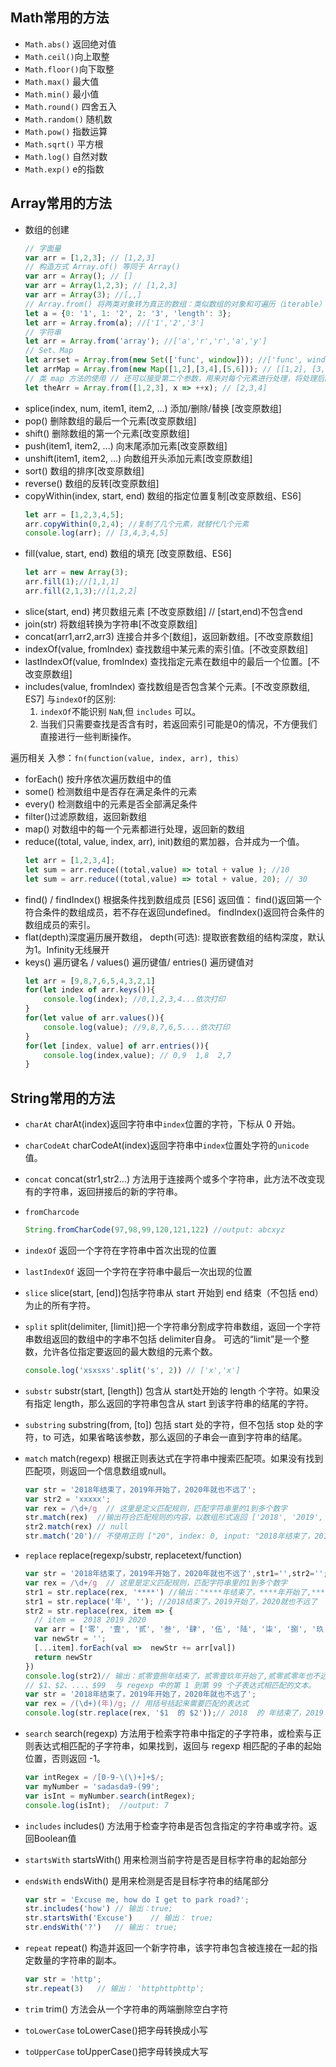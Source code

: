 ## Math常用的方法
- `Math.abs()` 返回绝对值
- `Math.ceil()`向上取整
- `Math.floor()`向下取整
- `Math.max()` 最大值
- `Math.min()` 最小值
- `Math.round()` 四舍五入
- `Math.random()` 随机数
- `Math.pow()` 指数运算
- `Math.sqrt()` 平方根
- `Math.log()` 自然对数
- `Math.exp()` e的指数


## Array常用的方法
- 数组的创建
  ```javascript
  // 字面量
  var arr = [1,2,3]; // [1,2,3]
  // 构造方式 Array.of() 等同于 Array()
  var arr = Array(); // []
  var arr = Array(1,2,3); // [1,2,3]
  var arr = Array(3); //[,,]
  // Array.from() 将两类对象转为真正的数组：类似数组的对象和可遍历（iterable）的对象（ Set 和 Map）
  let a = {0: '1', 1: '2', 2: '3', 'length': 3};
  let arr = Array.from(a); //['1','2','3']
  // 字符串
  let arr = Array.from('array'); //['a','r','r','a','y']
  // Set、Map
  let arrset = Array.from(new Set(['func', window])); //['func', window]
  let arrMap = Array.from(new Map([1,2],[3,4],[5,6])); // [[1,2], [3,4],[5,6]]
  // 类 map 方法的使用 // 还可以接受第二个参数，用来对每个元素进行处理，将处理后的值放入返回的数组
  let theArr = Array.from([1,2,3], x => ++x); // [2,3,4]
  ```
- splice(index, num, item1, item2, ...) 添加/删除/替换 [改变原数组]
- pop() 删除数组的最后一个元素[改变原数组]
- shift() 删除数组的第一个元素[改变原数组]
- push(item1, item2, ...) 向末尾添加元素[改变原数组]
- unshift(item1, item2, ...) 向数组开头添加元素[改变原数组]
- sort() 数组的排序[改变原数组]
- reverse() 数组的反转[改变原数组]
- copyWithin(index, start, end) 数组的指定位置复制[改变原数组、ES6]
  ```javascript
  let arr = [1,2,3,4,5];
  arr.copyWithin(0,2,4); //复制了几个元素，就替代几个元素
  console.log(arr); // [3,4,3,4,5]
  ```
- fill(value, start, end) 数组的填充 [改变原数组、ES6]
  ```javascript
  let arr = new Array(3);
  arr.fill(1);//[1,1,1]
  arr.fill(2,1,3);//[1,2,2]
  ```
- slice(start, end) 拷贝数组元素 [不改变原数组] // [start,end)不包含end
- join(str) 将数组转换为字符串[不改变原数组]
- concat(arr1,arr2,arr3) 连接合并多个[数组]，返回新数组。[不改变原数组]
- indexOf(value, fromIndex) 查找数组中某元素的索引值。[不改变原数组]
- lastIndexOf(value, fromIndex) 查找指定元素在数组中的最后一个位置。[不改变原数组]
- includes(value, fromIndex) 查找数组是否包含某个元素。[不改变原数组, ES7]
  与`indexOf`的区别:
  1. `indexOf`不能识别 `NaN`,但 `includes` 可以。
  2. 当我们只需要查找是否含有时，若返回索引可能是0的情况，不方便我们直接进行一些判断操作。

遍历相关
入参：`fn(function(value, index, arr), this）`
- forEach() 按升序依次遍历数组中的值
- some() 检测数组中是否存在满足条件的元素
- every() 检测数组中的元素是否全部满足条件
- filter()过滤原数组，返回新数组
- map() 对数组中的每一个元素都进行处理，返回新的数组
- reduce((total, value, index, arr), init)数组的累加器，合并成为一个值。
  ```javascript
  let arr = [1,2,3,4];
  let sum = arr.reduce((total,value) => total + value ); //10
  let sum = arr.reduce((total,value) => total + value, 20); // 30
  ```
- find() / findIndex() 根据条件找到数组成员 [ES6]
  返回值： find()返回第一个符合条件的数组成员，若不存在返回undefined。 findIndex()返回符合条件的数组成员的索引。
- flat(depth)深度遍历展开数组， depth(可选): 提取嵌套数组的结构深度，默认为1。Infinity无线展开
- keys() 遍历键名 / values() 遍历键值/ entries() 遍历键值对
  ```javascript
  let arr = [9,8,7,6,5,4,3,2,1]
  for(let index of arr.keys()){
      console.log(index); //0,1,2,3,4...依次打印
  }
  for(let value of arr.values()){
      console.log(value); //9,8,7,6,5....依次打印
  }
  for(let [index, value] of arr.entries()){
      console.log(index,value); // 0,9  1,8  2,7
  }
  ```
## String常用的方法
- `charAt`
  charAt(index)返回字符串中`index`位置的字符，下标从 0 开始。
- `charCodeAt`
  charCodeAt(index)返回字符串中`index`位置处字符的`unicode`值。
- `concat`
  concat(str1,str2...) 方法用于连接两个或多个字符串，此方法不改变现有的字符串，返回拼接后的新的字符串。
- `fromCharcode`
  ```javascript 
  String.fromCharCode(97,98,99,120,121,122) //output: abcxyz
  ```
- `indexOf`
  返回一个字符在字符串中首次出现的位置
- `lastIndexOf`
  返回一个字符在字符串中最后一次出现的位置
- `slice`
  slice(start, [end])包括字符串从 start 开始到 end 结束（不包括 end）为止的所有字符。
- `split`
  split(delimiter, [limit])把一个字符串分割成字符串数组，返回一个字符串数组返回的数组中的字串不包括 delimiter自身。 可选的“limit”是一个整数，允许各位指定要返回的最大数组的元素个数。
  ```javascript
  console.log('xsxsxs'.split('s', 2)) // ['x','x']
  ```
- `substr`
  substr(start, [length]) 
  包含从 start处开始的 length 个字符。如果没有指定 length，那么返回的字符串包含从 start 到该字符串的结尾的字符。
- `substring`
  substring(from, [to])
  包括 start 处的字符，但不包括 stop 处的字符，to 可选，如果省略该参数，那么返回的子串会一直到字符串的结尾。
- `match`
  match(regexp) 
  根据正则表达式在字符串中搜索匹配项。如果没有找到匹配项，则返回一个信息数组或null。
  ```javascript
  var str = '2018年结束了，2019年开始了，2020年就也不远了';
  var str2 = 'xxxxx';
  var rex = /\d+/g  // 这里是定义匹配规则，匹配字符串里的1到多个数字
  str.match(rex)  //输出符合匹配规则的内容，以数组形式返回 ['2018', '2019', '2020']
  str2.match(rex) // null
  str.match('20')// 不使用正则 ["20", index: 0, input: "2018年结束了，2019年开始了"]
  ```
- `replace`
  replace(regexp/substr, replacetext/function)
  ```javascript
  var str = '2018年结束了，2019年开始了，2020年就也不远了',str1='',str2='';
  var rex = /\d+/g  // 这里是定义匹配规则，匹配字符串里的1到多个数字
  str1 = str.replace(rex, '****') //输出："****年结束了，****年开始了,****年也不远了";
  str1 = str.replace('年', ''); //2018结束了，2019开始了，2020就也不远了
  str2 = str.replace(rex, item => {
    // item =  2018 2019 2020
    var arr = ['零', '壹', '贰', '叁', '肆', '伍', '陆', '柒', '捌', '玖']
    var newStr = '';
    [...item].forEach(val =>  newStr += arr[val])					
    return newStr       
  })
  console.log(str2)// 输出：贰零壹捌年结束了，贰零壹玖年开始了,贰零贰零年也不远了
  // $1、$2、...、$99	与 regexp 中的第 1 到第 99 个子表达式相匹配的文本。
  var str = '2018年结束了，2019年开始了，2020年就也不远了';
  var rex = /(\d+)(年)/g; // 用括号括起来需要匹配的表达式
  console.log(str.replace(rex, '$1  的 $2'));// 2018  的 年结束了，2019  的 年开始了，2020  的 年就也不远了
  ```

- `search`
  search(regexp) 方法用于检索字符串中指定的子字符串，或检索与正则表达式相匹配的子字符串，如果找到，返回与 regexp 相匹配的子串的起始位置，否则返回 -1。
  ```javascript
  var intRegex = /[0-9-\(\)+]+$/;
  var myNumber = 'sadasda9-(99';
  var isInt = myNumber.search(intRegex);
  console.log(isInt);  //output: 7
  ```
- `includes`
  includes() 方法用于检查字符串是否包含指定的字符串或字符。返回Boolean值
- `startsWith`
  startsWith() 用来检测当前字符是否是目标字符串的起始部分
- `endsWith`
  endsWith() 是用来检测是否是目标字符串的结尾部分
  ```javascript
  var str = 'Excuse me, how do I get to park road?';
  str.includes('how') // 输出：true;
  str.startsWith('Excuse')    // 输出： true;
  str.endsWith('?')   // 输出： true;
  ```
- `repeat`
  repeat() 构造并返回一个新字符串，该字符串包含被连接在一起的指定数量的字符串的副本。
  ```javascript
  var str = 'http';
  str.repeat(3)   // 输出： 'httphttphttp';
  ```
- `trim`
  trim() 方法会从一个字符串的两端删除空白字符
- `toLowerCase`
  toLowerCase()把字母转换成小写
- `toUpperCase`
  toUpperCase()把字母转换成大写
